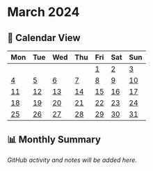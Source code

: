 # March 2024

## 📅 Calendar View

| Mon | Tue | Wed | Thu | Fri | Sat | Sun |
|-----|-----|-----|-----|-----|-----|-----|
| | | | | [1](01-03-2024.md) | [2](02-03-2024.md) | [3](03-03-2024.md) |
| [4](04-03-2024.md) | [5](05-03-2024.md) | [6](06-03-2024.md) | [7](07-03-2024.md) | [8](08-03-2024.md) | [9](09-03-2024.md) | [10](10-03-2024.md) |
| [11](11-03-2024.md) | [12](12-03-2024.md) | [13](13-03-2024.md) | [14](14-03-2024.md) | [15](15-03-2024.md) | [16](16-03-2024.md) | [17](17-03-2024.md) |
| [18](18-03-2024.md) | [19](19-03-2024.md) | [20](20-03-2024.md) | [21](21-03-2024.md) | [22](22-03-2024.md) | [23](23-03-2024.md) | [24](24-03-2024.md) |
| [25](25-03-2024.md) | [26](26-03-2024.md) | [27](27-03-2024.md) | [28](28-03-2024.md) | [29](29-03-2024.md) | [30](30-03-2024.md) | [31](31-03-2024.md) |

## 📊 Monthly Summary

*GitHub activity and notes will be added here.*

